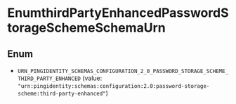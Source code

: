 

# EnumthirdPartyEnhancedPasswordStorageSchemeSchemaUrn

## Enum


* `URN_PINGIDENTITY_SCHEMAS_CONFIGURATION_2_0_PASSWORD_STORAGE_SCHEME_THIRD_PARTY_ENHANCED` (value: `"urn:pingidentity:schemas:configuration:2.0:password-storage-scheme:third-party-enhanced"`)



